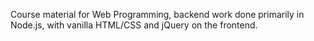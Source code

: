 Course material for Web Programming, backend work done primarily in Node.js, with vanilla HTML/CSS and jQuery on the frontend.
